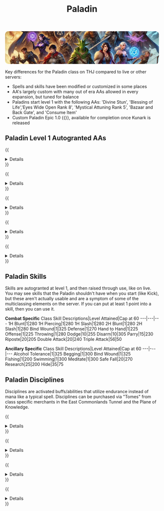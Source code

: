 ﻿---
title: Paladin
description: Overview of the Paladin Class
---

![Header Image](/content/images/classes.webp)

Key differences for the Paladin class on THJ compared to live or other servers:

- Spells and skills have been modified or customized in some places
- AA's largely custom with many out of era AAs allowed in every expansion, but tuned for balance
- Paladins start level 1 with the following AAs: 'Divine Stun', 'Blessing of Life','Eyes Wide Open Rank 8', 'Mystical Attuning Rank 5', 'Bazaar and Back Gate', and 'Consume Item'
- Custom Paladin Epic 1.0 {{<item id="???" name="Fiery Defender" link="/equipment-guide/epics/pal-epic/">}}, available for completion once Kunark is released

## Paladin Level 1 Autogranted AAs

{{<details title="Divine Stun (Active)">}}
Every 30 seconds, training in this ability gives you a new, fast-casting spell that has a chance to stun/interrupt NPCs up to level 68. {{</details>}}

{{<details title="Blessing of Life(Passive)">}}
Grants a Paladin an innate chance to heal himself with each swing.
{{</details>}}

{{<details title="Bazaar and Back Gate (Active)">}}
Every 10 minutes, allows you to teleport to the Bazaar when out of combat.
{{</details>}}

{{<details title="Eyes Wide Open Rank 8 (Passive)">}}
This passive ability increases the capacity of your extended target window by one slot per rank.
{{</details>}}

{{<details title="Mystical Attuning Rank 5 (Passive)">}}
This ability increases the number of mystical effects that can affect you at once by 1 per rank.
{{</details>}}

## Paladin Skills

Skills are autogranted at level 1, and then raised through use, like on live. You may see skills that the Paladin shouldn't have when you start (like Kick), but these aren't actually usable and are a symptom of some of the multiclassing elements on the server. If you can put at least 1 point into a skill, then you can use it.

**Combat Specific**
Class Skill Descriptions|Level Attained|Cap at 60
---|---|---
1H Blunt|1|280
1H Piercing|1|280
1H Slash|1|280
2H Blunt|1|280
2H Slash|1|280
Bind Wound|1|325
Defense|1|270
Hand to Hand|1|225
Offense|1|225
Throwing|1|280
Dodge|10|255
Disarm|10|305
Parry|15|230
Riposte|20|205
Double Attack|20|240
Triple Attack|56|50

**Ancillary Specific**
Class Skill Descriptions|Level Attained|Cap at 60
---|---|---
Alcohol Tolerance|1|325
Begging|1|300
Bind Wound|1|325
Fishing|1|200
Swimming|1|300
Meditate|1|300
Safe Fall|20|270
Research|25|200
Hide|35|75

## Paladin Disciplines
Disciplines are activated buffs/abilities that utilize endurance instead of mana like a typical spell.  Disciplines can be purchased via "Tomes" from class specific merchants in the East Commonlands Tunnel and the Plane of Knowledge.

{{<details title="Fearless (lvl 40)">}}
Fear Immunity
{{</details>}}

{{<details title="Holyforge(lvl 55)">}}
Bathes your weapon in a holy light, providing a chance to do severe damage to undead targets.
{{</details>}}

{{<details title="Deflection (lvl 59)">}}
Increases your combat reflexes, allowing you to block most attacks with your shield.
{{</details>}}

{{<details title="Sanctification(lvl 60)">}}
Surrounds your body in an aura of sanctification, turning aside most detrimental spells.
{{</details>}}